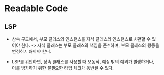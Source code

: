 # Readable Code

## LSP

- 상속 구조에서, 부모 클래스의 인스턴스를 자식 클래스의 인스턴스로 치환할 수 있어야 한다.
-> 자식 클래스는 부모 클래스의 책임을 준수하며, 부모 클래스의 행동을 변경하지 않아야 한다.

- LSP를 위반하면, 상속 클래스를 사용할 때 오동작, 예상 밖의 예외가 발생하거나, 이를 방지하기 위한 불필요한 타입 체크가 동반될 수 있다.
